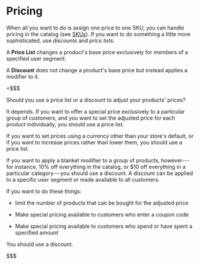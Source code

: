 # Pricing [](id=pricing)

When all you want to do is assign one price to one SKU, you can handle pricing
in the catalog (see 
[SKUs](web/liferay-emporio/documentation/-/knowledge_base/7-1/adding-options-to-products#pricing)).
If you want to do something a little more sophisticated, use *discounts* and
*price lists*.

A **Price List** changes a product's base price exclusively for members of
a specified user segment.

A **Discount** does not change a product's base price but instead applies
a modifier to it.

+$$$

Should you use a price list or a discount to adjust your products' prices?

It depends. If you want to offer a special price exclusively to a particular
group of customers, and you want to set the adjusted price for each product
individually, you should use a price list.

If you want to set prices using a currency other than your store's default, or
if you want to increase prices rather than lower them, you should use a price
list.

If you want to apply a blanket modifier to a group of products, however---for
instance, 10% off everything in the catalog, or $10 off everything in
a particular category---you should use a discount. A discount can be applied to
a specific user segment or made available to all customers.

If you want to do these things: 

- limit the number of products that can be bought for the adjusted price 
 
- Make special pricing available to customers who enter a coupon code 

- Make special pricing available to customers who spend or have spent
  a specified amount 

You should use a discount.

$$$
